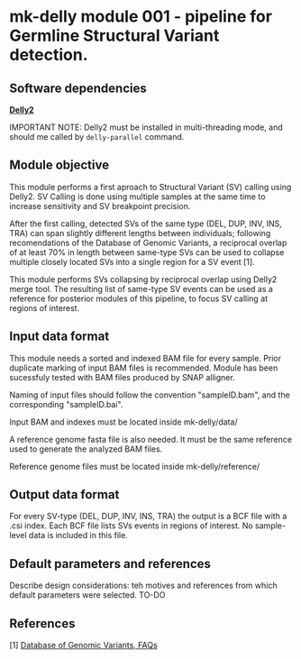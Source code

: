 # mk-delly module 001 - pipeline for Germline Structural Variant detection.

## Software dependencies
**[Delly2](https://github.com/dellytools/delly)**

IMPORTANT NOTE: Delly2 must be installed in multi-threading mode, and should me called by `delly-parallel` command.

## Module objective
This module performs a first aproach to Structural Variant (SV) calling using Delly2.
SV Calling is done using multiple samples at the same time to increase sensitivity and SV breakpoint precision.

After the first calling, detected SVs of the same type (DEL, DUP, INV, INS, TRA) can span slightly different lengths between individuals;
following recomendations of the Database of Genomic Variants, a reciprocal overlap of at least 70% in length between same-type SVs can be used to collapse multiple closely located SVs into a single region for a SV event [1].

This module performs SVs collapsing by reciprocal overlap using Delly2 merge tool. The resulting list of same-type SV events can be used as a reference for posterior modules of this pipeline, to focus SV calling at regions of interest.

## Input data format
This module needs a sorted and indexed BAM file for every sample. Prior duplicate marking of input BAM files is recommended. Module has been sucessfuly tested with BAM files produced by SNAP alligner.

Naming of input files should follow the convention "sampleID.bam", and the corresponding "sampleID.bai".

Input BAM and indexes must be located inside mk-delly/data/

A reference genome fasta file is also needed. It must be the same reference used to generate the analyzed BAM files.

Reference genome files must be located inside mk-delly/reference/

## Output data format
For every SV-type (DEL, DUP, INV, INS, TRA) the output is a BCF file with a .csi index. Each BCF file lists SVs events in regions of interest. No sample-level data is included in this file.

## Default parameters and references
Describe design considerations: teh motives and references from which default parameters were selected.
TO-DO

## References
[1] [Database of Genomic Variants, FAQs ](http://dgv.tcag.ca/v106/app/faq#q4)
